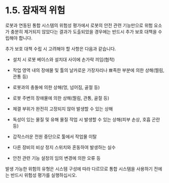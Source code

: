 ﻿# 1.5. 잠재적 위험

로봇과 연동된 통합 시스템의 위험성 평가에서 로봇의 안전 관련 기능만으로 위험 요소가 충분히 제거되지 않았다는 결과가 도출되었을 경우에는 반드시 추가 보호 대책을 수립해야 합니다.

추가 보호 대책 수립 시 고려해야 할 사항은 다음과 같습니다.

* 설치 시 로봇 베이스와 설치대 사이에 손가락 끼임(협착)

* 작업 영역 내의 장애물 및 툴의 날카로운 가장자리나 뾰족한 부분에 의한 상해(찔림, 관통 등)

* 로봇과의 충돌에 의한 상해(멍, 넘어짐, 골절 등)

* 로봇 주변의 장애물에 의한 상해(찔림, 관통, 골절 등)

* 체결 부위가 완전히 고정되지 않아 발생할 수 있는 상해

* 독성이 있는 물질 및 유해 물질 작업 시 발생할 수 있는 상해(피부 손상, 호흡 곤란 등)

* 갑작스러운 전원 중단으로 툴에서 작업물 이탈 
  
* 다른 장비의 비상 정지 스위치와 혼동하여 발생하는 실수

* 안전 관련 기능 설정의 임의 변경에 의한 오류 등

발생 가능한 위험의 유형은 시스템 구성에 따라 다르므로 통합 시스템을 사용하기 전에는 반드시 위험성 평가를 실행하십시오.
